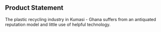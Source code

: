 ## Product Statement

The plastic recycling industry in Kumasi - Ghana suffers from an antiquated reputation model and little use of helpful technology.
